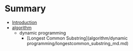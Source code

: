 # Summary

* [Introduction](README.md)
* [algorithm](algorithm)
   * dynamic programming
       * [Longest Common Substring](algorithm/dynamic programming/longestcommon_substring_md.md)

